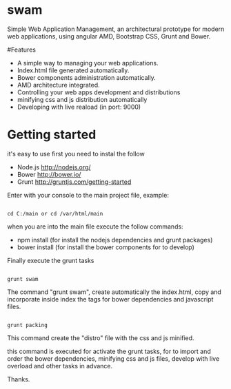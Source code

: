 # swam
Simple Web Application Management, an architectural prototype for modern web applications, using angular AMD, Bootstrap CSS, Grunt and Bower.

#Features

- A simple way to managing your web applications.
- Index.html file generated automatically.
- Bower components administration automatically.
- AMD architecture integrated. 
- Controlling your web apps development and distributions
- minifying css and js distribution automatically
- Developing with live reaload (in port: 9000)
 
# Getting started

it's easy to use first you need to instal the follow

- Node.js http://nodejs.org/
- Bower http://bower.io/
- Grunt http://gruntjs.com/getting-started

Enter with your console to the main project file, example:

<code>
cd C:/main or cd /var/html/main
</code>


when you are into the main file execute the follow commands:

- npm install (for install the nodejs dependencies and grunt packages)
- bower install (for install the bower components for to develop)

Finally execute the grunt tasks

<code>
grunt swam
</code>

The command "grunt swam", create automatically the index.html, copy and incorporate inside index the tags for bower dependencies and javascript files.

<code>
grunt packing
</code>

This command create the "distro" file with the css and js minified.


this command is executed for activate the grunt tasks, for to import and order the bower dependencies, minifying css and js files, develop with live overload and other tasks in advance.

Thanks.




